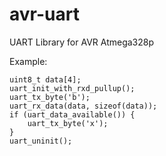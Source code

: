 # avr-uart
UART Library for AVR Atmega328p

Example:
```
uint8_t data[4];
uart_init_with_rxd_pullup();
uart_tx_byte('b');
uart_rx_data(data, sizeof(data));
if (uart_data_available()) {
    uart_tx_byte('x');
}
uart_uninit();
```

